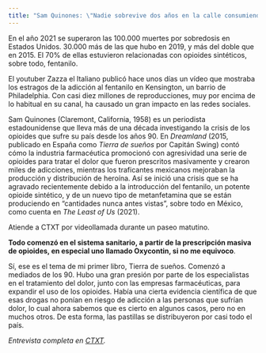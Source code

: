 ```yaml
---
title: "Sam Quinones: \"Nadie sobrevive dos años en la calle consumiendo fentanilo\""
---
```

En el año 2021 se superaron las 100.000 muertes por sobredosis en Estados Unidos. 30.000 más de las que hubo en 2019, y más del doble que en 2015. El 70% de ellas estuvieron relacionadas con opioides sintéticos, sobre todo, fentanilo. 

El youtuber Zazza el Italiano publicó hace unos días un vídeo que mostraba los estragos de la adicción al fentanilo en Kensington, un barrio de Philadelphia. Con casi diez millones de reproducciones, muy por encima de lo habitual en su canal, ha causado un gran impacto en las redes sociales.

Sam Quinones (Claremont, California, 1958) es un periodista estadounidense que lleva más de una década investigando la crisis de los opioides que sufre su país desde los años 90. En *Dreamland* (2015, publicado en España como *Tierra de sueños* por Capitán Swing) contó cómo la industria farmacéutica promocionó con agresividad una serie de opioides para tratar el dolor que fueron prescritos masivamente y crearon miles de adicciones, mientras los traficantes mexicanos mejoraban la producción y distribución de heroína. Así se inició una crisis que se ha agravado recientemente debido a la introducción del fentanilo, un potente opioide sintético, y de un nuevo tipo de metanfetamina que se están produciendo en “cantidades nunca antes vistas”, sobre todo en México, como cuenta en *The Least of Us* (2021).

Atiende a CTXT por videollamada durante un paseo matutino.

**Todo comenzó en el sistema sanitario, a partir de la prescripción masiva de opioides, en especial uno llamado Oxycontin, si no me equivoco**.

Sí, ese es el tema de mi primer libro, Tierra de sueños. Comenzó a mediados de los 90. Hubo una gran presión por parte de los especialistas en el tratamiento del dolor, junto con las empresas farmacéuticas, para expandir el uso de los opioides. Había una cierta evidencia científica de que esas drogas no ponían en riesgo de adicción a las personas que sufrían dolor, lo cual ahora sabemos que es cierto en algunos casos, pero no en muchos otros. De esta forma, las pastillas se distribuyeron por casi todo el país.

*Entrevista completa en [CTXT](https://ctxt.es/es/20230801/Politica/43807/Elena-de-Sus-entrevista-Sam-Quinones-fentanilo-eeuu-opiaceos-adiccion.htm).*
